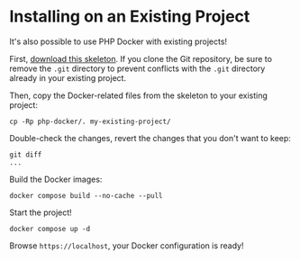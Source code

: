 # Installing on an Existing Project

It's also possible to use PHP Docker with existing projects!

First, [download this skeleton](https://github.com/AchillesKal/php-docker). If you clone the Git repository, be sure to remove the `.git` directory to prevent conflicts with the `.git` directory already in your existing project.

Then, copy the Docker-related files from the skeleton to your existing project:

    cp -Rp php-docker/. my-existing-project/

Double-check the changes, revert the changes that you don't want to keep:

    git diff
    ...

Build the Docker images:

    docker compose build --no-cache --pull

Start the project!

    docker compose up -d

Browse `https://localhost`, your Docker configuration is ready!
